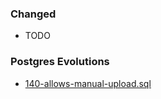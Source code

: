 ### Changed
- TODO

### Postgres Evolutions
- [140-allows-manual-upload.sql](conf/evolutions/140-allows-manual-upload.sql)

